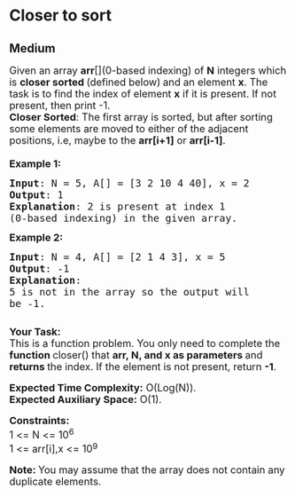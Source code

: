 # Closer to sort
## Medium 
<div class="problem-statement">
                <p></p><p><span style="font-size:18px">Given an array <strong>arr</strong>[](0-based indexing) of <strong>N</strong> integers which is <strong>closer sorted </strong>(defined below)<strong> </strong>and an element <strong>x</strong>. The task is to find the index of element <strong>x</strong> if it is present. If not present, then print -1.</span><br>
<span style="font-size:18px"><strong>Closer Sorted</strong>: The first array is sorted, but after sorting some elements are moved to either of the adjacent positions, i.e, maybe to the <strong>arr[i+1]</strong> or <strong>arr[i-1]</strong>.<br>
<br>
<strong>Example 1:</strong></span></p>

<pre><span style="font-size:18px"><strong>Input</strong>: N = 5, A[] = [3 2 10 4 40], x = 2
<strong>Output</strong>: 1
<strong>Explanation</strong>: 2 is present at index 1 
(0-based indexing) in the given array.</span></pre>

<p><span style="font-size:18px"><strong>Example 2:</strong></span></p>

<pre><span style="font-size:18px"><strong>Input</strong>: N = 4, A[] = [2 1 4 3], x = 5
<strong>Output</strong>: -1
<strong>Explanation</strong>: 
5 is not in the array so the output will 
be -1.
</span>
</pre>

<p><span style="font-size:18px"><strong>Your Task:</strong><br>
This is a function problem. You only need to complete the <strong>function </strong>closer() that <strong>arr, N, and x as parameters </strong>and <strong>returns </strong>the index. If the element is not present, return <strong>-1</strong>.</span><br>
<br>
<span style="font-size:18px"><strong>Expected Time Complexity:</strong>&nbsp;O(Log(N)).<br>
<strong>Expected Auxiliary Space:</strong>&nbsp;O(1).</span><br>
<br>
<span style="font-size:18px"><strong>Constraints:</strong><br>
1 &lt;= N &lt;= 10<sup>6</sup><br>
1 &lt;= arr[i],x &lt;= 10</span><sup><span style="font-size:15px">9</span></sup><br>
<br>
<span style="font-size:18px"><strong>Note:&nbsp;</strong>You may assume that the array does not contain any duplicate elements.&nbsp;</span><br>
&nbsp;</p>
 <p></p>
            </div>